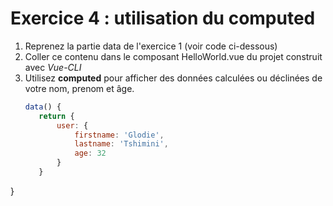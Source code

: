 # Exercice 4 : utilisation du computed

1. Reprenez la partie data de l'exercice 1 (voir code ci-dessous)
2. Coller ce contenu dans le composant HelloWorld.vue du projet construit avec *Vue-CLI*
3. Utilisez **computed** pour afficher des données calculées ou déclinées de votre nom, prenom et âge.
   ```js
   data() {
      return {
          user: {
              firstname: 'Glodie',
              lastname: 'Tshimini',
              age: 32
          }
      }
  }
```
